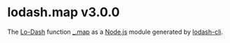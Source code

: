 # lodash.map v3.0.0

The [Lo-Dash](https://lodash.com/) function [_.map](http://lodash.com/docs#map) as a [Node.js](http://nodejs.org/) module generated by [lodash-cli](https://www.npmjs.com/package/lodash-cli).
